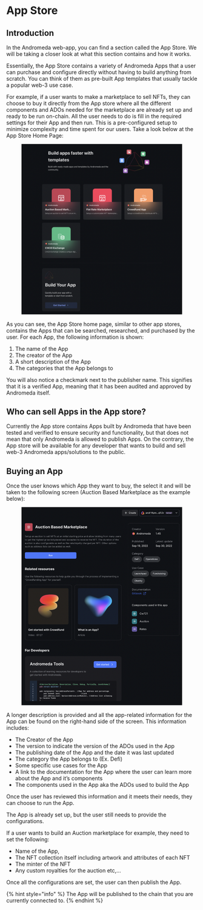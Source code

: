 # App Store

## Introduction <a href="#introduction-0" id="introduction-0"></a>

In the Andromeda web-app, you can find a section called the App Store. We will be taking a closer look at what this section contains and how it works.

Essentially, the App Store contains a variety of Andromeda Apps that a user can purchase and configure directly without having to build anything from scratch. You can think of them as pre-built App templates that usually tackle a popular web-3 use case.

For example, if a user wants to make a marketplace to sell NFTs, they can choose to buy it directly from the App store where all the different components and ADOs needed for the marketplace are already set up and ready to be run on-chain. All the user needs to do is fill in the required settings for their App and then run. This is a pre-configured setup to minimize complexity and time spent for our users. Take a look below at the App Store Home Page:



<figure><img src="../.gitbook/assets/Screen Shot 2024-01-22 at 9.39.54 PM.png" alt="" width="563"><figcaption></figcaption></figure>

As you can see, the App Store home page, similar to other app stores, contains the Apps that can be searched, researched, and purchased by the user. For each App, the following information is shown:

1. The name of the App
2. The creator of the App
3. A short description of the App
4. The categories that the App belongs to

You will also notice a checkmark next to the publisher name. This signifies that it is a verified App, meaning that it has been audited and approved by Andromeda itself.

## Who can sell Apps in the App store? <a href="#who-20can-20sell-20apps-20in-20the-20app-20store-3f-1" id="who-20can-20sell-20apps-20in-20the-20app-20store-3f-1"></a>

Currently the App store contains Apps built by Andromeda that have been tested and verified to ensure security and functionality, but that does not mean that only Andromeda is allowed to publish Apps. On the contrary, the App store will be available for any developer that wants to build and sell web-3 Andromeda apps/solutions to the public.

## Buying an App <a href="#buying-20an-20app-2" id="buying-20an-20app-2"></a>

Once the user knows which App they want to buy, the select it and will be taken to the following screen (Auction Based Marketplace as the example below):

<figure><img src="../.gitbook/assets/Screen Shot 2023-05-29 at 6.08.17 PM.png" alt=""><figcaption></figcaption></figure>

A longer description is provided and all the app-related information for the App can be found on the right-hand side of the screen. This information includes:

* The Creator of the App
* The version to indicate the version of the ADOs used in the App
* The publishing date of the App and the date it was last updated
* The category the App belongs to (Ex. Defi)
* Some specific use cases for the App
* A link to the documentation for the App where the user can learn more about the App and it’s components
* The components used in the App aka the ADOs used to build the App

Once the user has reviewed this information and it meets their needs, they can choose to run the App.

The App is already set up, but the user still needs to provide the configurations.

If a user wants to build an Auction marketplace for example, they need to set the following:

* Name of the App,
* The NFT collection itself including artwork and attributes of each NFT
* The minter of the NFT
* Any custom royalties for the auction etc,…

Once all the configurations are set, the user can then publish the App.

{% hint style="info" %}
The App will be published to the chain that you are currently connected to.
{% endhint %}
